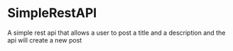 # SimpleRestAPI
A simple rest api that allows a user to post a title and a description and the api will create a new post
